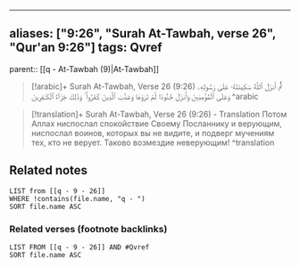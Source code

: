
---
aliases: ["9:26", "Surah At-Tawbah, verse 26", "Qur'an 9:26"]
tags: Qvref
---

parent:: [[q - At-Tawbah (9)|At-Tawbah]]

> [!arabic]+ Surah At-Tawbah, Verse 26 (9:26)
> <span class="quran-arabic">ثُمَّ أَنزَلَ ٱللَّهُ سَكِينَتَهُۥ عَلَىٰ رَسُولِهِۦ وَعَلَى ٱلْمُؤْمِنِينَ وَأَنزَلَ جُنُودًا لَّمْ تَرَوْهَا وَعَذَّبَ ٱلَّذِينَ كَفَرُوا۟ ۚ وَذَٰلِكَ جَزَآءُ ٱلْكَـٰفِرِينَ</span>
^arabic

> [!translation]+ Surah At-Tawbah, Verse 26 (9:26) - Translation
> Потом Аллах ниспослал спокойствие Своему Посланнику и верующим, ниспослал воинов, которых вы не видите, и подверг мучениям тех, кто не верует. Таково возмездие неверующим!
^translation



## Related notes
```dataview
LIST from [[q - 9 - 26]]
WHERE !contains(file.name, "q - ")
SORT file.name ASC
```

### Related verses (footnote backlinks)
```dataview
LIST FROM [[q - 9 - 26]] AND #Qvref
SORT file.name ASC
```


